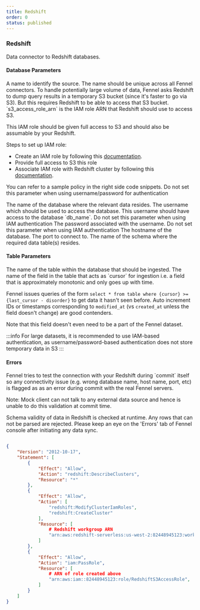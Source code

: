 ```yaml
---
title: Redshift
order: 0
status: published
---
```

### Redshift
Data connector to Redshift databases.

#### Database Parameters
<Expandable title="name" type="str">
A name to identify the source. The name should be unique across all Fennel connectors.
</Expandable>

<Expandable title="s3_access_role_arn" type="Optional[str]">
To handle potentially large volume of data, Fennel asks Redshift to dump
query results in a temporary S3 bucket (since it's faster to go via S3). But this
requires Redshift to be able to access that S3 bucket. `s3_access_role_arn` is
the IAM role ARN that Redshift should use to access S3. 

This IAM role should be given full access to S3 and should also be assumable by
your Redshift.

Steps to set up IAM role:
- Create an IAM role by following this [documentation](https://docs.aws.amazon.com/redshift/latest/mgmt/authorizing-redshift-service.html#authorizing-redshift-service-creating-an-iam-role). 
- Provide full access to S3 this role
- Associate IAM role with Redshift cluster by following this [documentation](https://docs.aws.amazon.com/redshift/latest/mgmt/copy-unload-iam-role.html#copy-unload-iam-role-associating-with-clusters). 
 
You can refer to a sample policy in the right side code snippets.
Do not set this parameter when using username/password for authentication
</Expandable>

<Expandable title="db_name" type="str">
The name of the database where the relevant data resides.
</Expandable>

<Expandable title="username" type="Optional[str] | Optional[Secret]">
The username which should be used to access the database. This username should have access to the 
database `db_name`. Do not set this parameter when using IAM authentication
</Expandable>

<Expandable title="password" type="Optional[str] | Optional[Secret]">
The password associated with the username. Do not set this parameter when using IAM authentication
</Expandable>

<Expandable title="host" type="str">
The hostname of the database.
</Expandable>

<Expandable title="port" type="Optional[int]" defaultVal="5439">
The port to connect to.
</Expandable>

<Expandable title="schema" type="str">
The name of the schema where the required data table(s) resides.
</Expandable>

#### Table Parameters
<Expandable title="table" type="str">
The name of the table within the database that should be ingested.
</Expandable>

<Expandable title="cursor" type="str">
The name of the field in the table that acts as `cursor` for ingestion i.e. 
a field that is approximately monotonic and only goes up with time. 

Fennel issues queries of the form `select * from table where {cursor} >= {last_cursor - disorder}`
to get data it hasn't seen before. Auto increment IDs or timestamps corresponding
to `modified_at` (vs `created_at` unless the field doesn't change) are good
contenders.

Note that this field doesn't even need to be a part of the Fennel dataset. 
</Expandable>


:::info
For large datasets, it is recommended to use IAM-based authentication, as
username/password-based authentication does not store temporary data in S3
:::

#### Errors
<Expandable title="Connectivity Issues">
Fennel tries to test the connection with your Redshift during `commit` itself so any
connectivity issue (e.g. wrong database name, host name, port, etc) is flagged as
as an error during commit with the real Fennel servers.

Note: Mock client can not talk to any external data source and hence is unable to
do this validation at commit time.
</Expandable>

<Expandable title="Schema mismatch errors">
Schema validity of data in Redshift is checked at runtime. Any rows that 
can not be parsed are rejected. Please keep an eye on the 'Errors' tab of 
Fennel console after initiating any data sync.
</Expandable>

<pre snippet="api-reference/sources/sql#redshift_source"
    status="success" message="Bringing Redshift data into Fennel">
</pre>

```JSON message="Sample IAM policy for integrating with Redshift"
{
    "Version": "2012-10-17",
    "Statement": [
        {
            "Effect": "Allow",
            "Action": "redshift:DescribeClusters",
            "Resource": "*"
        },
        {
            "Effect": "Allow",
            "Action": [
                "redshift:ModifyClusterIamRoles",
                "redshift:CreateCluster"
            ],
            "Resource": [
                # Redshift workgroup ARN
                "arn:aws:redshift-serverless:us-west-2:82448945123:workgroup/0541e0ae-2ad1-4fe0-b2f3-4d6c1d3453e" 
            ]
        },
        {
            "Effect": "Allow",
            "Action": "iam:PassRole",
            "Resource": [
                # ARN of role created above
                "arn:aws:iam::82448945123:role/RedshiftS3AccessRole", 
            ]
        }
    ]
}
```